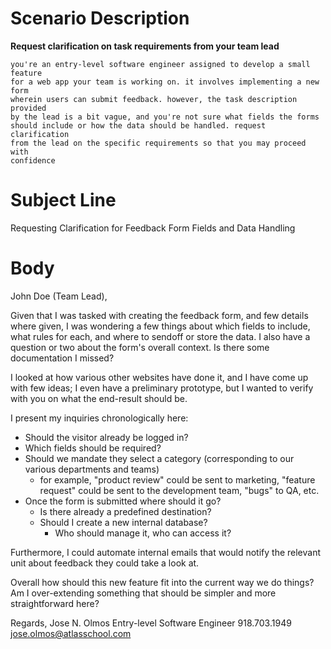 # Scenario Description

**Request clarification on task requirements from your team lead**

```
you're an entry-level software engineer assigned to develop a small feature
for a web app your team is working on. it involves implementing a new form
wherein users can submit feedback. however, the task description provided
by the lead is a bit vague, and you're not sure what fields the forms
should include or how the data should be handled. request clarification
from the lead on the specific requirements so that you may proceed with
confidence
```

# Subject Line

Requesting Clarification for Feedback Form Fields and Data Handling

# Body

John Doe (Team Lead),

Given that I was tasked with creating the feedback form, and few details
where given, I was wondering a few things about which fields to include,
what rules for each, and where to sendoff or store the data.  I also have a
question or two about the form's overall context. Is there some
documentation I missed?

I looked at how various other websites have done it, and I have come up with
few ideas; I even have a preliminary prototype, but I wanted to verify with
you on what the end-result should be.

I present my inquiries chronologically here:

- Should the visitor already be logged in?
- Which fields should be required?
- Should we mandate they select a category (corresponding to our various
  departments and teams)
	- for example, "product review" could be sent to marketing, "feature
	  request" could be sent to the development team, "bugs" to QA, etc.
- Once the form is submitted where should it go?
	- Is there already a predefined destination?
	- Should I create a new internal database?
		- Who should manage it, who can access it?

Furthermore, I could automate internal emails that would notify the relevant
unit about feedback they could take a look at.

Overall how should this new feature fit into the current way we do things?
Am I over-extending something that should be simpler and more
straightforward here?

Regards,
Jose N. Olmos
Entry-level Software Engineer
918.703.1949
jose.olmos@atlasschool.com
